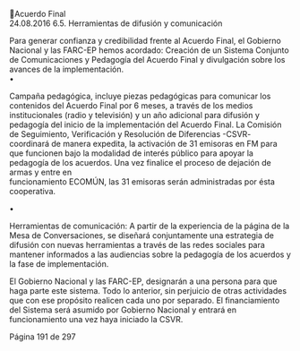 Acuerdo Final  
24.08.2016 
6.5. Herramientas de difusión y comunicación 
 
Para generar confianza y credibilidad frente al Acuerdo Final, el Gobierno Nacional y las FARC-EP hemos 
acordado: 
Creación de un Sistema Conjunto de Comunicaciones y Pedagogía del Acuerdo Final y divulgación sobre 
los avances de la implementación.   
•

Campaña pedagógica, incluye piezas pedagógicas para comunicar los contenidos del Acuerdo Final 
por    6  meses,  a  través  de  los  medios  institucionales  (radio  y  televisión)  y  un  año  adicional  para 
difusión  y  pedagogía  del  inicio  de  la  implementación  del  Acuerdo  Final.    La  Comisión  de 
Seguimiento,  Verificación  y  Resolución  de  Diferencias  -CSVR-  coordinará  de  manera  expedita,  la 
activación  de  31  emisoras  en  FM  para  que  funcionen  bajo  la  modalidad  de  interés  público  para 
apoyar la pedagogía de los acuerdos. Una vez finalice el proceso de dejación de armas y entre en  
funcionamiento ECOMÚN, las 31 emisoras serán administradas por ésta cooperativa. 

•

Herramientas    de  comunicación:  A  partir  de  la  experiencia  de  la  página  de  la  Mesa  de 
Conversaciones, se diseñará conjuntamente una estrategia de difusión con nuevas herramientas a 
través de las redes sociales para mantener informados a las audiencias sobre la pedagogía de los 
acuerdos y la fase de implementación.  

El Gobierno Nacional y las FARC-EP, designarán a una persona para que haga parte este sistema. Todo lo 
anterior,  sin  perjuicio  de  otras  actividades  que  con  ese  propósito  realicen  cada  uno  por  separado.  El 
financiamiento  del  Sistema  será  asumido  por  Gobierno  Nacional  y  entrará  en  funcionamiento  una  vez 
haya iniciado la CSVR. 
 
 
 
 
 
 
 
 
 
 
 
 
 
 
Página 191 de 297 
 


